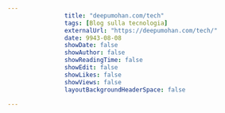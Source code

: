 ---
                title: "deepumohan.com/tech"
                tags: [Blog sulla tecnologia]
                externalUrl: "https://deepumohan.com/tech/"
                date: 9943-08-08
                showDate: false
                showAuthor: false
                showReadingTime: false
                showEdit: false
                showLikes: false
                showViews: false
                layoutBackgroundHeaderSpace: false
                ---

